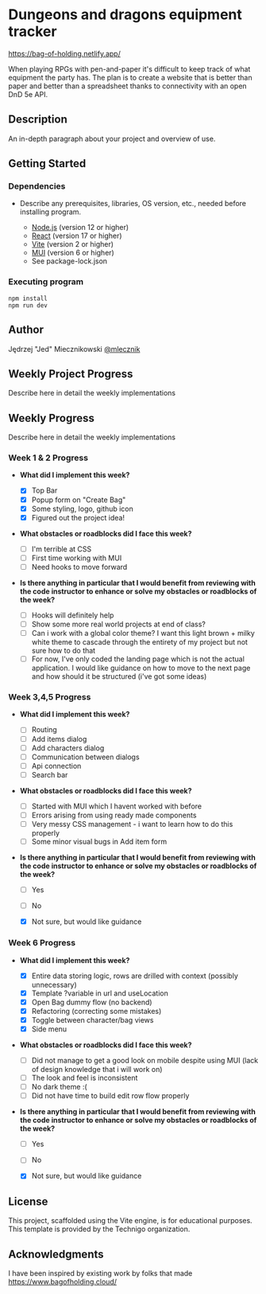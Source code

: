 # Dungeons and dragons equipment tracker

https://bag-of-holding.netlify.app/

When playing RPGs with pen-and-paper it's difficult to keep track of what equipment the party has.
The plan is to create a website that is better than paper and better than a spreadsheet thanks to connectivity with an open DnD 5e API.

## Description

An in-depth paragraph about your project and overview of use.

## Getting Started

### Dependencies

- Describe any prerequisites, libraries, OS version, etc., needed before installing program.

  - [Node.js](https://nodejs.org/) (version 12 or higher)
  - [React](https://reactjs.org/) (version 17 or higher)
  - [Vite](https://vitejs.dev/) (version 2 or higher)
  - [MUI](https://mui.com/) (version 6 or higher)
  - See package-lock.json

### Executing program

```
npm install
npm run dev
```

## Author

Jędrzej "Jed" Miecznikowski
[@mlecznik](https://twitter.com/mlecznik)

## Weekly Project Progress

Describe here in detail the weekly implementations

## Weekly Progress

Describe here in detail the weekly implementations

### Week 1 & 2 Progress

- **What did I implement this week?**

  - [x] Top Bar
  - [x] Popup form on "Create Bag"
  - [x] Some styling, logo, github icon
  - [x] Figured out the project idea!

- **What obstacles or roadblocks did I face this week?**

  - [ ] I'm terrible at CSS
  - [ ] First time working with MUI
  - [ ] Need hooks to move forward

- **Is there anything in particular that I would benefit from reviewing with the code instructor to enhance or solve my obstacles or roadblocks of the week?**
  - [ ] Hooks will definitely help
  - [ ] Show some more real world projects at end of class?
  - [ ] Can i work with a global color theme? I want this light brown + milky white theme to cascade through the entirety of my project but not sure how to do that
  - [ ] For now, I've only coded the landing page which is not the actual application. I would like guidance on how to move to the next page and how should it be structured (i've got some ideas)

### Week 3,4,5 Progress
- **What did I implement this week?**
  - [ ] Routing
  - [ ] Add items dialog
  - [ ] Add characters dialog
  - [ ] Communication between dialogs
  - [ ] Api connection
  - [ ] Search bar
- **What obstacles or roadblocks did I face this week?**

  - [ ] Started with MUI which I havent worked with before
  - [ ] Errors arising from using ready made components 
  - [ ] Very messy CSS management - i want to learn how to do this properly
  - [ ] Some minor visual bugs in Add item form

- **Is there anything in particular that I would benefit from reviewing with the code instructor to enhance or solve my obstacles or roadblocks of the week?**
  - [ ] Yes
  - [ ] No
  - [x] Not sure, but would like guidance


### Week 6 Progress

- **What did I implement this week?**
  - [x] Entire data storing logic, rows are drilled with context (possibly unnecessary)
  - [x] Template ?variable in url and useLocation
  - [x] Open Bag dummy flow (no backend)
  - [x] Refactoring (correcting some mistakes)
  - [x] Toggle between character/bag views
  - [x] Side menu
- **What obstacles or roadblocks did I face this week?**

  - [ ] Did not manage to get a good look on mobile despite using MUI (lack of design knowledge that i will work on)
  - [ ] The look and feel is inconsistent
  - [ ] No dark theme :(
  - [ ] Did not have time to build edit row flow properly
        
- **Is there anything in particular that I would benefit from reviewing with the code instructor to enhance or solve my obstacles or roadblocks of the week?**
  - [ ] Yes
  - [ ] No
  - [x] Not sure, but would like guidance


## License

This project, scaffolded using the Vite engine, is for educational purposes. This template is provided by the Technigo organization.

## Acknowledgments

I have been inspired by existing work by folks that made https://www.bagofholding.cloud/ 
